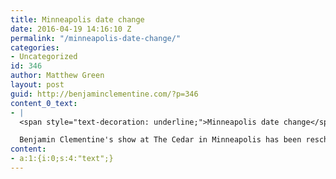 ```yaml
---
title: Minneapolis date change
date: 2016-04-19 14:16:10 Z
permalink: "/minneapolis-date-change/"
categories:
- Uncategorized
id: 346
author: Matthew Green
layout: post
guid: http://benjaminclementine.com/?p=346
content_0_text:
- |
  <span style="text-decoration: underline;">Minneapolis date change</span>

  Benjamin Clementine's show at The Cedar in Minneapolis has been rescheduled to 12th June 2016. All other dates and tickets are <a href="http://benjaminclementine.com/performance/" target="_blank">here</a>.
content:
- a:1:{i:0;s:4:"text";}
---
```


